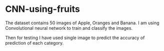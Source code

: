 # CNN-using-fruits

The dataset contains 50 images of Apple, Oranges and Banana. I am using Convolutional neural network to train and classify the images.

Then for testing I have used single image to predict the accuracy of prediction of each category.
